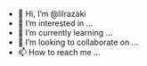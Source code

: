 - 👋 Hi, I’m @lilrazaki
- 👀 I’m interested in ...
- 🌱 I’m currently learning ...
- 💞️ I’m looking to collaborate on ...
- 📫 How to reach me ...

<!---
lilrazaki/lilrazaki is a ✨ special ✨ repository because its `README.md` (this file) appears on your GitHub profile.
You can click the Preview link to take a look at your changes.
--->
